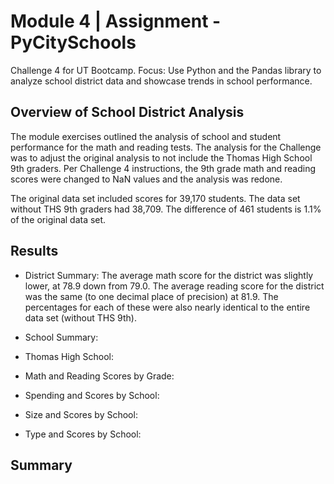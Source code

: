 # Module 4 | Assignment - PyCitySchools

Challenge 4 for UT Bootcamp.
Focus: Use Python and the Pandas library to analyze school district data and showcase trends in school performance.


## Overview of School District Analysis
The module exercises outlined the analysis of school and student performance for the math and reading tests. The analysis for the Challenge was to adjust the original analysis to not include the Thomas High School 9th graders. Per Challenge 4 instructions, the 9th grade math and reading scores were changed to NaN values and the analysis was redone. 

The original data set included scores for 39,170 students. The data set without THS 9th graders had 38,709. The difference of 461 students is 1.1% of the original data set.

## Results
- District Summary: The average math score for the district was slightly lower, at 78.9 down from 79.0. The average reading score for the district was the same (to one decimal place of precision) at 81.9. The percentages for each of these were also nearly identical to the entire data set (without THS 9th).

- School Summary: 

- Thomas High School:

- Math and Reading Scores by Grade:

- Spending and Scores by School:

- Size and Scores by School:

- Type and Scores by School:


## Summary
